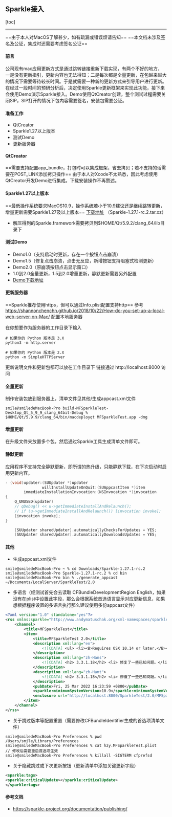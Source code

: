 ## Sparkle接入
[toc]

---

==由于本人对MacOS了解甚少，如有疏漏或错误烦请告知==
==本文档未涉及签名及公证，集成时还需要考虑签名公证==

#### 前言
公司现有mac应用更新方式是通过跳转链接重新下载实现，有两个不好的地方，一是没有更新指引，更新内容也无法得知；二是每次都是全量更新，在包越来越大的情况下需要等待较长时间。于是就需要一种新的更新方式来引导用户进行更新。
在经过一段时间的预研分析后，决定使用Sparkle更新框架来实现此功能，接下来会使用Demo演示Sparkle接入。Demo使用QtCreator创建，整个测试过程需要关闭SIP，SIP打开的情况下包内容需要签名，安装包需要公证。

#### 准备工作
- QtCreator
- Sparkle1.27以上版本
- 测试Demo
- 更新服务器

#### QtCreator
==需要支持配置app_bundle，打包时可以集成框架，省去拷贝；若不支持的话需要在POST_LINK添加拷贝操作==
由于本人对Xcode不太熟悉，因此考虑使用QtCreator开发Demo进行集成。下载安装操作不再赘述。

#### Sparkle1.27以上版本
==最低操作系统要求MacOS10.9，操作系统若小于10.9建议还是继续跳转更新，增量更新需要Sparkle1.27及以上版本==
[下载地址](https://github.com/sparkle-project/Sparkle/releases/tag/1.27.1-rc.2) （Sparkle-1.27.1-rc.2.tar.xz）
- 解压得到的Sparkle.framework需要拷贝到$HOME/Qt/5.9.2/clang_64/lib目录下

#### 测试Demo
- Demo1.0（支持启动时更新，存在一个按钮点击崩溃）
- Demo1.5（修复点击崩溃，点击无反应，新增按钮支持阻塞式检测更新）
- Demo2.0（原崩溃按钮点击显示窗口）
- 1.0到2.0全量更新，1.5到2.0增量更新，静默更新需要另外配置
- [Demo下载地址](https://note.youdao.com/)

#### 更新服务器
==Sparkle推荐使用https，但可以通过Info.plist配置支持http==
参考 https://shannonchenchn.github.io/2018/10/22/How-do-you-set-up-a-local-web-server-on-Mac/ 配置本地服务器

在你想要作为服务器的工作目录下输入
```shell
# 如果你的 Python 版本是 3.X
python3 -m http.server

# 如果你的 Python 版本是 2.X
python -m SimpleHTTPServer
```
更新说明文件和更新包都可以放在工作目录下
链接通过 http://localhost:8000 访问

#### 全量更新
制作安装包放到服务器上，清单文件见其他/生成appcast.xml文件

```
smile@smiledeMacBook-Pro build-MFSparkleTest-Desktop_Qt_5_9_9_clang_64bit-Debug % $HOME/Qt/5.9.9/clang_64/bin/macdeployqt MFSparkleTest.app -dmg
```

#### 增量更新
在升级文件夹放置多个包，然后通过Sparkle工具生成清单文件即可。

#### 静默更新
应用程序不支持完全静默更新，即所谓的热升级，只能静默下载，在下次启动时启用更新内容。

```objective-c
- (void)updater:(SUUpdater *)updater
                willInstallUpdateOnQuit:(SUAppcastItem *)item
        immediateInstallationInvocation:(NSInvocation *)invocation
{
    Q_UNUSED(updater)
    // qDebug() << u->getImmediateInstallAndRelaunch();
    // if (u->getImmediateInstallAndRelaunch()) [invocation invoke];
    [invocation invoke];
}

    [SUUpdater sharedUpdater].automaticallyChecksForUpdates = YES;
    [SUUpdater sharedUpdater].automaticallyDownloadsUpdates = YES;
```

#### 其他
- 生成appcast.xml文件

```
smile@smiledeMacBook-Pro ~ % cd Downloads/Sparkle-1.27.1-rc.2
smile@smiledeMacBook-Pro Sparkle-1.27.1-rc.2 % cd bin 
smile@smiledeMacBook-Pro bin % ./generate_appcast ~/Documents/LocalServer/SparkleTest/2.0 
```
- 多语言（经测试首先会去读取    <key>CFBundleDevelopmentRegion</key>
    <string>English</string>，如果没有在plist中设置此字段，那么会根据系统首选语言显示对应更新信息，如果想根据程序设置的多语言执行那么建议使用多份appcast文件）

```xml
<?xml version="1.0" standalone="yes"?>
<rss xmlns:sparkle="http://www.andymatuschak.org/xml-namespaces/sparkle" version="2.0">
    <channel>
        <title>MFSparkleTest</title>
        <item>
            <title>MFSparkleTest 2.0</title>
            <description xml:lang="en">
                <![CDATA[ <ul> <li><B>Requires OSX 10.14 or later.</B></li> <li>Launch SoqlX directly from Trapdoor.</li> <li>Updated to support Dark Mode and Apple Silicon.</li> <li>Can now launch any valid app directly from the menu (instead of having to set it as the app).</li> <li>Updated to current version of Sparkle. (The auto updater feature)</li> </ul> ]]>
            </description>
            <description xml:lang="zh-Hans">
                <![CDATA[ <h2> 3.3.1.18</h2> <li> 修复了一些已知问题。</li> ]]>
            </description>
            <description xml:lang="zh-Hant">
                <![CDATA[ <h2> 3.3.1.18</h2> <li> 修復了一些已知問題。</li> ]]>
            </description>
            <pubDate>Fri, 25 Mar 2022 16:23:59 +0800</pubDate>
            <sparkle:minimumSystemVersion>10.9</sparkle:minimumSystemVersion>
            <enclosure url="http://localhost:8000/SparkleTest/2.0/MFSparkleTest.dmg" sparkle:version="2.0" sparkle:shortVersionString="MFSparkleTest 2.0" length="11581114" type="application/octet-stream" sparkle:edSignature="gZNjnCAcKWeXk7trowk2Ct51WCignlwbcyh7jU/flpEWVaGQAd3Btx9OIVjgvexZkb1fvWJL3MgxCKKF10XWBA=="/>
        </item>
    </channel>
</rss>
```
- 关于跳过版本等配置重置（需要修改CFBundleIdentifier生成的首选项清单文件）

```
smile@smiledeMacBook-Pro Preferences % pwd
/Users/smile/Library/Preferences
smile@smiledeMacBook-Pro Preferences % cat hzy.MFSparkleTest.plist 
// 修改后需要重启首选项生效
smile@smiledeMacBook-Pro Preferences % killall -SIGTERM cfprefsd
```

- 关于隐藏跳过或下次更新按钮（更新清单中添加关键更新字段）

```xml
<sparkle:tags>
<sparkle:criticalUpdate></sparkle:criticalUpdate>
</sparkle:tags>
```
#### 参考文档
- https://sparkle-project.org/documentation/publishing/